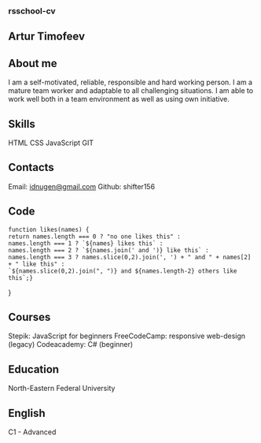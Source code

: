 ### rsschool-cv 
## Artur Timofeev
## About me
I am a self-motivated, reliable, responsible and hard working person. I am a mature team worker and adaptable to all challenging situations. I am able to work well both in a team environment as well as using own initiative.

## Skills
HTML
CSS
JavaScript
GIT

## Contacts
Email: idnugen@gmail.com
Github: shifter156
## Code 
	function likes(names) {
    return names.length === 0 ? "no one likes this" :
    names.length === 1 ? `${names} likes this` : 
    names.length === 2 ? `${names.join(' and ')} like this` :
    names.length === 3 ? names.slice(0,2).join(', ') + " and " + names[2] + " like this" :
    `${names.slice(0,2).join(", ")} and ${names.length-2} others like this`;}
}
   
## Courses
Stepik: JavaScript for beginners
FreeCodeCamp: responsive web-design (legacy)
Codeacademy: C# (beginner)

## Education
North-Eastern Federal University

## English
C1 - Advanced
	

